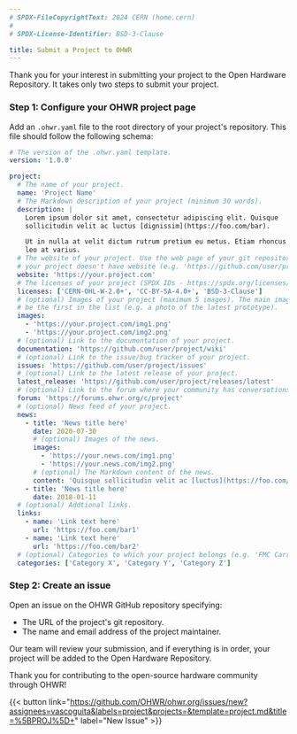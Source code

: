 ```yaml
---
# SPDX-FileCopyrightText: 2024 CERN (home.cern)
#
# SPDX-License-Identifier: BSD-3-Clause

title: Submit a Project to OHWR
---
```


Thank you for your interest in submitting your project to the Open Hardware
Repository. It takes only two steps to submit your project.

### Step 1: Configure your OHWR project page

Add an `.ohwr.yaml` file to the root directory of your project's repository.
This file should follow the following schema:

```yaml
# The version of the .ohwr.yaml template.
version: '1.0.0'

project:
  # The name of your project.
  name: 'Project Name'
  # The Markdown description of your project (minimum 30 words).
  description: |
    Lorem ipsum dolor sit amet, consectetur adipiscing elit. Quisque
    sollicitudin velit ac luctus [dignissim](https://foo.com/bar).

    Ut in nulla at velit dictum rutrum pretium eu metus. Etiam rhoncus suscipit
    leo at varius.
  # The website of your project. Use the web page of your git repository if
  # your project doesn't have website (e.g. 'https://github.com/user/project').
  website: 'https://your.project.com'
  # The licenses of your project (SPDX IDs - https://spdx.org/licenses/).
  licenses: ['CERN-OHL-W-2.0+', 'CC-BY-SA-4.0+', 'BSD-3-Clause']
  # (optional) Images of your project (maximum 5 images). The main image should
  # be the first in the list (e.g. a photo of the latest prototype).
  images:
    - 'https://your.project.com/img1.png'
    - 'https://your.project.com/img2.png'
  # (optional) Link to the documentation of your project.
  documentation: 'https://github.com/user/project/wiki'
  # (optional) Link to the issue/bug tracker of your project.
  issues: 'https://github.com/user/project/issues'
  # (optional) Link to the latest release of your project.
  latest_release: 'https://github.com/user/project/releases/latest'
  # (optional) Link to the forum where your community has conversations.
  forum: 'https://forums.ohwr.org/c/project'
  # (optional) News feed of your project.
  news:
    - title: 'News title here'
      date: 2020-07-30
      # (optional) Images of the news.
      images:
        - 'https://your.news.com/img1.png'
        - 'https://your.news.com/img2.png'
      # (optional) The Markdown content of the news.
      content: 'Quisque sollicitudin velit ac [luctus](https://foo.com/bar).'
    - title: 'News title here'
      date: 2018-01-11
  # (optional) Addtional links.
  links:
    - name: 'Link text here'
      url: 'https://foo.com/bar1'
    - name: 'Link text here'
      url: 'https://foo.com/bar2'
  # (optional) Categories to which your project belongs (e.g. 'FMC Carriers').
  categories: ['Category X', 'Category Y', 'Category Z']
```

### Step 2: Create an issue

Open an issue on the OHWR GitHub repository specifying:

* The URL of the project's git repository.
* The name and email address of the project maintainer.

Our team will review your submission, and if everything is in order, your
project will be added to the Open Hardware Repository.

Thank you for contributing to the open-source hardware community through OHWR!

{{< button link="https://github.com/OHWR/ohwr.org/issues/new?assignees=vascoguita&labels=project&projects=&template=project.md&title=%5BPROJ%5D+" label="New Issue" >}} <!-- markdownlint-disable-line MD013 MD034 -->

